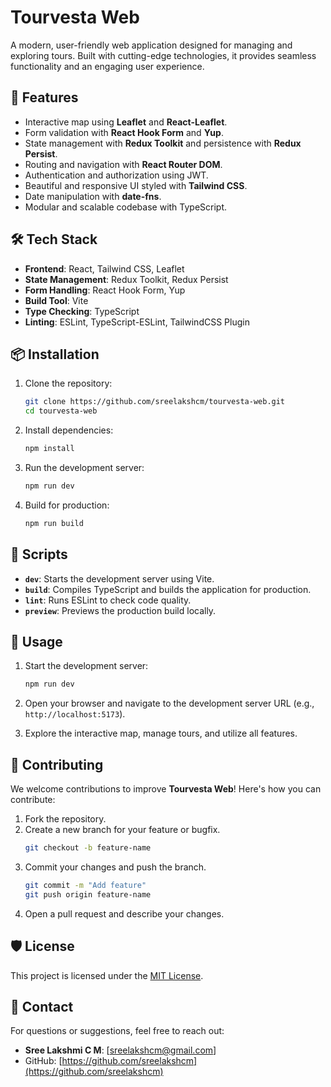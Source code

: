 # Tourvesta Web

A modern, user-friendly web application designed for managing and exploring tours. Built with cutting-edge technologies, it provides seamless functionality and an engaging user experience.

## 🚀 Features

- Interactive map using **Leaflet** and **React-Leaflet**.
- Form validation with **React Hook Form** and **Yup**.
- State management with **Redux Toolkit** and persistence with **Redux Persist**.
- Routing and navigation with **React Router DOM**.
- Authentication and authorization using JWT.
- Beautiful and responsive UI styled with **Tailwind CSS**.
- Date manipulation with **date-fns**.
- Modular and scalable codebase with TypeScript.

## 🛠 Tech Stack

- **Frontend**: React, Tailwind CSS, Leaflet
- **State Management**: Redux Toolkit, Redux Persist
- **Form Handling**: React Hook Form, Yup
- **Build Tool**: Vite
- **Type Checking**: TypeScript
- **Linting**: ESLint, TypeScript-ESLint, TailwindCSS Plugin

## 📦 Installation

1. Clone the repository:
   ```bash
   git clone https://github.com/sreelakshcm/tourvesta-web.git
   cd tourvesta-web
   ```

2. Install dependencies:
   ```bash
   npm install
   ```

3. Run the development server:
   ```bash
   npm run dev
   ```

4. Build for production:
   ```bash
   npm run build
   ```

## 📜 Scripts

- **`dev`**: Starts the development server using Vite.
- **`build`**: Compiles TypeScript and builds the application for production.
- **`lint`**: Runs ESLint to check code quality.
- **`preview`**: Previews the production build locally.

## 🌟 Usage

1. Start the development server:
   ```bash
   npm run dev
   ```

2. Open your browser and navigate to the development server URL (e.g., `http://localhost:5173`).

3. Explore the interactive map, manage tours, and utilize all features.

## 🤝 Contributing

We welcome contributions to improve **Tourvesta Web**! Here's how you can contribute:

1. Fork the repository.
2. Create a new branch for your feature or bugfix.
   ```bash
   git checkout -b feature-name
   ```
3. Commit your changes and push the branch.
   ```bash
   git commit -m "Add feature"
   git push origin feature-name
   ```
4. Open a pull request and describe your changes.

## 🛡 License

This project is licensed under the [MIT License](LICENSE).

## 📧 Contact

For questions or suggestions, feel free to reach out:

- **Sree Lakshmi C M**: [sreelakshcm@gmail.com]
- GitHub: [https://github.com/sreelakshcm](https://github.com/sreelakshcm)
